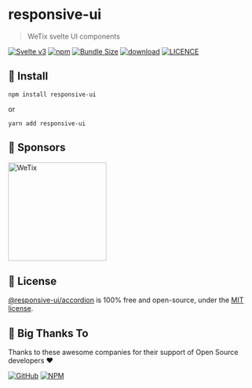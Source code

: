 
# responsive-ui

> WeTix svelte UI components

<p>

[![Svelte v3](https://img.shields.io/badge/svelte-v3-orange.svg)](https://svelte.dev)
[![npm](https://img.shields.io/npm/v/responsive-ui.svg)](https://www.npmjs.com/package/responsive-ui)
[![Bundle Size](https://badgen.net/bundlephobia/minzip/responsive-ui)](https://bundlephobia.com/result?p=responsive-ui)
[![download](https://img.shields.io/npm/dw/responsive-ui.svg)](https://www.npmjs.com/package/responsive-ui)
[![LICENCE](https://img.shields.io/github/license/wetix/responsive-ui)](https://github.com/wetix/responsive-ui/blob/main/LICENSE)

</p>

## 🔨 Install

```console
npm install responsive-ui
```

or

```console
yarn add responsive-ui
```

## 🔋 Sponsors

<img src="https://asset.wetix.my/images/logo/wetix.png" alt="WeTix" width="200px">

## 📄 License

[@responsive-ui/accordion](https://github.com/wetix/responsive-ui/tree/main/components/accordion) is 100% free and open-source, under the [MIT license](https://github.com/wetix/responsive-ui/blob/main/LICENSE).

## 🎉 Big Thanks To

Thanks to these awesome companies for their support of Open Source developers ❤

[![GitHub](https://jstools.dev/img/badges/github.svg)](https://github.com/open-source)
[![NPM](https://jstools.dev/img/badges/npm.svg)](https://www.npmjs.com/)
